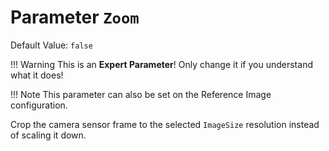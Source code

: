 # Parameter `Zoom`
Default Value: `false`

!!! Warning
    This is an **Expert Parameter**! Only change it if you understand what it does!

!!! Note
    This parameter can also be set on the Reference Image configuration.

Crop the camera sensor frame to the selected `ImageSize` resolution instead of scaling it down.
